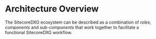 # Architecture Overview

The SitecoreDXG ecosystem can be described as a combination of _roles_, _components_ and _sub-components_ that work together to facilitate a functional SitecoreDXG workflow.



